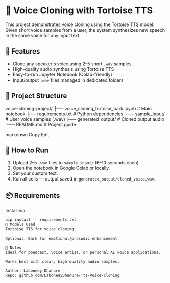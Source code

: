# 🎤 Voice Cloning with Tortoise TTS

This project demonstrates voice cloning using the Tortoise TTS model. Given short voice samples from a user, the system synthesizes new speech in the same voice for any input text.

## 🔧 Features
- Clone any speaker's voice using 2–5 short `.wav` samples
- High-quality audio synthesis using Tortoise TTS
- Easy-to-run Jupyter Notebook (Colab-friendly)
- Input/output `.wav` files managed in dedicated folders

## 📁 Project Structure
voice-cloning-project/
├── voice_cloning_tortoise_bark.ipynb # Main notebook
├── requirements.txt # Python dependencies
├── sample_input/ # User voice samples (.wav)
├── generated_output/ # Cloned output audio
└── README.md # Project guide

markdown
Copy
Edit

## 🚀 How to Run
1. Upload 2–5 `.wav` files to `sample_input/` (6–10 seconds each).
2. Open the notebook in Google Colab or locally.
3. Set your custom text.
4. Run all cells — output saved in `generated_output/cloned_voice.wav`.

## 📦 Requirements
Install via:
```bash
pip install -r requirements.txt
🧠 Models Used
Tortoise TTS for voice cloning

Optional: Bark for emotional/prosodic enhancement

📌 Notes
Ideal for poadcast, voice artist, or personal AI voice applications.

Works best with clear, high-quality audio samples.

Author: Laboneey Dhanure
Repo: github.com/LaboneeyDhanure/Tts-Voice-cloning 

